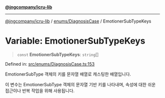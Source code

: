 [**@jngcompany/icru-lib**](../../../README.md)

***

[@jngcompany/icru-lib](../../../README.md) / [enums/DiagnosisCase](../README.md) / EmotionerSubTypeKeys

# Variable: EmotionerSubTypeKeys

> `const` **EmotionerSubTypeKeys**: `string`[]

Defined in: [src/enums/DiagnosisCase.ts:153](https://github.com/jngcompany/icru-lib/blob/d3a4d9c24074b22f396121b6f6d7c5106c66ae75/src/enums/DiagnosisCase.ts#L153)

EmotionerSubType 객체의 키를 문자열 배열로 캐스팅한 배열입니다.

이 변수는 EmotionerSubType 객체의 문자열 기반 키를 나타내며,
속성에 대한 쉬운 접근이나 반복 작업을 위해 사용됩니다.
